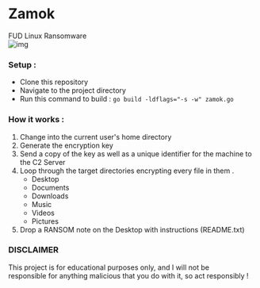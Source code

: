 # Zamok
FUD Linux Ransomware \
![img](https://github.com/nemzyxt/zamok/blob/main/scrshot/fud.png?raw=true)

### Setup :
- Clone this repository
- Navigate to the project directory
- Run this command to build :
    ``` go build -ldflags="-s -w" zamok.go ```

### How it works :
1. Change into the current user's home directory
2. Generate the encryption key
3. Send a copy of the key as well as a unique identifier for the machine to the C2 Server
4. Loop through the target directories encrypting every file in them .
    - Desktop
    - Documents
    - Downloads
    - Music
    - Videos
    - Pictures
5. Drop a RANSOM note on the Desktop with instructions (README.txt)

### DISCLAIMER 
This project is for educational purposes only, and I will not be \
responsible for anything malicious that you do with it, so act responsibly !